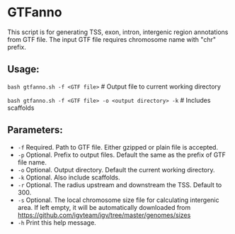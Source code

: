 # GTFanno
This script is for generating TSS, exon, intron, intergenic region annotations from GTF file.
The input GTF file requires chromosome name with "chr" prefix.

## Usage:
`bash gtfanno.sh -f <GTF file>`			# Output file to current working directory

`bash gtfanno.sh -f <GTF file> -o <output directory> -k`   # Includes scaffolds

## Parameters:
+ `-f`	Required. Path to GTF file. Either gzipped or plain file is accepted.
+ `-p`	Optional. Prefix to output files. Default the same as the prefix of GTF file name.
+	`-o`	Optional. Output directory. Default the current working directory.
+ `-k`	Optional. Also include scaffolds.
+	`-r`	Optional. The radius upstream and downstream the TSS. Default to 300.
+ `-s`	Optional. The local chromosome size file for calculating intergenic area. If left empty, it will be automatically downloaded from https://github.com/igvteam/igv/tree/master/genomes/sizes
+ `-h`	Print this help message.
